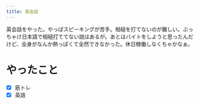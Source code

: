 ```yaml
---
title: 英会話
---
```


英会話をやった。やっぱスピーキングが苦手。相槌を打てないのが難しい。ぶっちゃけ日本語で相槌打ててない説はあるが。あとはバイトをしようと思ったんだけど、全身がなんか熱っぽくて全然できなかった。休日稼働しなくちゃかなぁ。

# やったこと

- [x] 筋トレ
- [x] 英語
